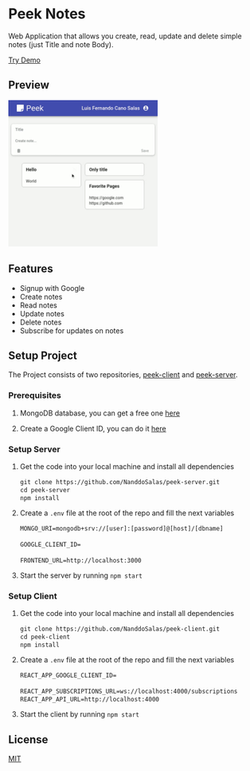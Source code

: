 # Peek Notes

Web Application that allows you create, read, update and delete simple notes (just Title and note Body).

[Try Demo](https://peek.nanddosalas.com)

## Preview

<img  src="./screeanshots/1.gif" width="300"/>

## Features

- Signup with Google
- Create notes
- Read notes
- Update notes
- Delete notes
- Subscribe for updates on notes

## Setup Project

The Project consists of two repositories, [peek-client](https://github.com/NanddoSalas/peek-client) and [peek-server](https://github.com/NanddoSalas/peek-server).

### Prerequisites

1. MongoDB database, you can get a free one [here](https://www.mongodb.com)

2. Create a Google Client ID, you can do it [here](https://console.developers.google.com/apis/credentials)

### Setup Server

1. Get the code into your local machine and install all dependencies

   ```
   git clone https://github.com/NanddoSalas/peek-server.git
   cd peek-server
   npm install
   ```

2. Create a `.env` file at the root of the repo and fill the next variables

   ```
   MONGO_URI=mongodb+srv://[user]:[password]@[host]/[dbname]

   GOOGLE_CLIENT_ID=

   FRONTEND_URL=http://localhost:3000
   ```

3. Start the server by running `npm start`

### Setup Client

1. Get the code into your local machine and install all dependencies

   ```
   git clone https://github.com/NanddoSalas/peek-client.git
   cd peek-client
   npm install
   ```

2. Create a `.env` file at the root of the repo and fill the next variables

   ```
   REACT_APP_GOOGLE_CLIENT_ID=

   REACT_APP_SUBSCRIPTIONS_URL=ws://localhost:4000/subscriptions
   REACT_APP_API_URL=http://localhost:4000
   ```

3. Start the client by running `npm start`

## License

[MIT](https://choosealicense.com/licenses/mit/)

